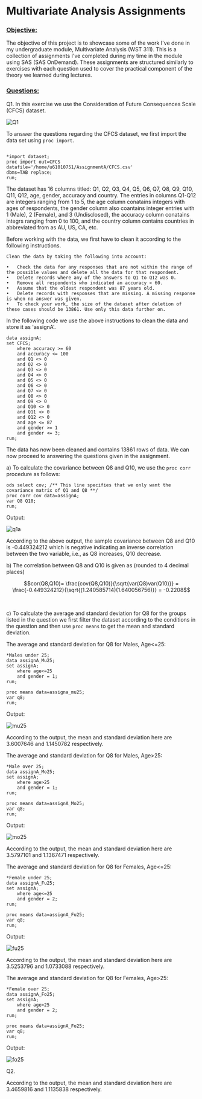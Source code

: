 # Multivariate Analysis Assignments

### <ins>Objective: </ins>

The objective of this project is to showcase some of the work I've done in my undergraduate module, Multivariate Analysis (WST 311). This is a collection of assignments I've completed during my time in the module using SAS (SAS OnDemand). These assignments are structured similarly to exercises with each question used to cover the practical component of the theory we learned during lectures.

### <ins>Questions: </ins>

Q1. In this exercise we use the Consideration of Future Consequences Scale (CFCS) dataset.

![Q1](https://github.com/K-Seaba/SAS-Projects/assets/83554164/50f74d3a-1042-4a25-a280-3ee3e00c6cb6)

 To answer the questions regarding the CFCS dataset, we first import the data set using ```proc import```. 

 ```sas

*import dataset;
proc import out=CFCS
datafile='/home/u61010751/AssignmentA/CFCS.csv'
dbms=TAB replace;
run;

```

The dataset has 16 columns titled: Q1, Q2, Q3, Q4, Q5, Q6, Q7, Q8, Q9, Q10, Q11, Q12, age, gender, accuracy and country. The entries in columns Q1-Q12 are integers ranging from 1 to 5, the age column conatains integers with ages of respondents, the gender column also coantains integer entries with 1 (Male), 2 (Female), and 3 (Undisclosed), the accuracy column conatains integrs ranging from 0 to 100, and the country column contains countries in abbreviated from as AU, US, CA, etc.

Before working with the data, we first have to clean it according to the following instructions.

```
Clean the data by taking the following into account:

•	Check the data for any responses that are not within the range of the possible values and delete all the data for that respondent. 
•	Delete records where any of the answers to Q1 to Q12 was 0.  
•	Remove all respondents who indicated an accuracy < 60. 
•	Assume that the oldest respondent was 87 years old. 
•	Delete records with responses that are missing. A missing response is when no answer was given. 
•	To check your work, the size of the dataset after deletion of these cases should be 13861. Use only this data further on.
```

In the following code we use the above instructions to clean the data and store it as 'assignA'.

```sas
data assignA;
set CFCS;
    where accuracy >= 60
    and accuracy <= 100
    and Q1 <> 0  
    and Q2 <> 0 
    and Q3 <> 0 
    and Q4 <> 0 
    and Q5 <> 0 
    and Q6 <> 0 
    and Q7 <> 0 
    and Q8 <> 0 
    and Q9 <> 0 
    and Q10 <> 0 
    and Q11 <> 0 
    and Q12 <> 0 
    and age <= 87
    and gender >= 1 
    and gender <= 3;    
run;
```

The data has now been cleaned and contains 13861 rows of data. We can now proceed to answering the questions given in the assignment.

a) To calculate the covariance between Q8 and Q10, we use the ```proc corr``` procedure as follows:

```sas
ods select cov; /** This line specifies that we only want the covariance matrix of Q1 and Q8 **/
proc corr cov data=assignA;
var Q8 Q10;
run;
```

Output:

![q1a](https://github.com/K-Seaba/SAS-Projects/assets/83554164/3fcd4a35-ff8b-4d99-a5ac-cf49f3b82055)

According to the above output, the sample covariance between Q8 and Q10 is -0.449324212 which is negative indicating an inverse correlation between the two variable, i.e., as Q8 increases, Q10 decrease.

b) The correlation between Q8 and Q10 is given as (rounded to 4 decimal places)

```math
cor(Q8,Q10)= \frac{cov(Q8,Q10)}{\sqrt{var(Q8)var(Q10)}}
           = \frac{-0.449324212}{\sqrt{(1.240585714)(1.640056756)}}
           = -0.2208
```
<br>

c) To calculate the average and standard deviation for Q8 for the groups listed in the question we first filter the dataset according to the conditions in the question and then use ```proc means``` to get the mean and standard deviation.


The average and standard deviation for Q8 for Males, Age<=25:

```sas
*Males under 25;
data assignA_Mu25;
set assignA;
	where age<=25
	and gender = 1;
run;

proc means data=assigna_mu25;
var q8;
run;
```

Output:

![mu25](https://github.com/K-Seaba/SAS-Projects/assets/83554164/e4f05c38-37ba-4fcf-9f0c-bd1b92ef2c27)

According to the output, the mean and standard deviation here are 3.6007646 and	1.1450782 respectively.

The average and standard deviation for Q8 for Males, Age>25:

```sas
*Male over 25;
data assignA_Mo25;
set assignA;
	where age>25
	and gender = 1;
run;

proc means data=assignA_Mo25;
var q8;
run;
```

Output:

![mo25](https://github.com/K-Seaba/SAS-Projects/assets/83554164/559532fe-5de3-448a-a4ed-a90524fee0fc)


According to the output, the mean and standard deviation here are 3.5797101 and 1.1367471 respectively.

The average and standard deviation for Q8 for Females, Age<=25:

```sas
*Female under 25;
data assignA_Fu25;
set assignA;
	where age<=25
	and gender = 2;
run;

proc means data=assignA_Fu25;
var q8;
run;
```

Output:

![fu25](https://github.com/K-Seaba/SAS-Projects/assets/83554164/cc563dc1-5794-4d22-8032-a5125b5c1d05)

According to the output, the mean and standard deviation here are 3.5253796 and	1.0733088 respectively.

The average and standard deviation for Q8 for Females, Age>25:

```sas
*Female over 25;
data assignA_Fo25;
set assignA;
	where age>25
	and gender = 2;
run;

proc means data=assignA_Fo25;
var q8;
run;
```

Output:

![fo25](https://github.com/K-Seaba/SAS-Projects/assets/83554164/7384052a-10f8-4acb-ae63-ed0cafa901ad)

Q2.

According to the output, the mean and standard deviation here are 3.4659816 and	1.1135838 respectively.
